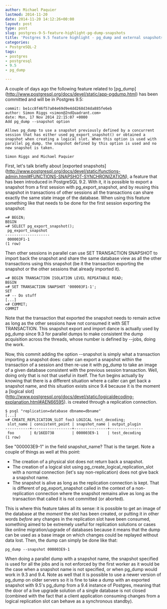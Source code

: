 ```yaml
---
author: Michael Paquier
lastmod: 2014-11-20
date: 2014-11-20 14:12:26+00:00
layout: post
type: post
slug: postgres-9-5-feature-highlight-pg-dump-snapshots
title: 'Postgres 9.5 feature highlight - pg_dump and external snapshots'
categories:
- PostgreSQL-2
tags:
- postgres
- postgresql
- 9.5
- pg_dump

---
```


A couple of days ago the following feature related to [pg\_dump]
(http://www.postgresql.org/docs/devel/static/app-pgdump.html) has been
committed and will be in Postgres 9.5:

    commit: be1cc8f46f57a04e69d9e4dd268d34da885fe6eb
    author: Simon Riggs <simon@2ndQuadrant.com>
    date: Mon, 17 Nov 2014 22:15:07 +0000
    Add pg_dump --snapshot option

    Allows pg_dump to use a snapshot previously defined by a concurrent
    session that has either used pg_export_snapshot() or obtained a
    snapshot when creating a logical slot. When this option is used with
    parallel pg_dump, the snapshot defined by this option is used and no
    new snapshot is taken.

    Simon Riggs and Michael Paquier

First, let's talk briefly about [exported snapshots]
(http://www.postgresql.org/docs/devel/static/functions-admin.html#FUNCTIONS-SNAPSHOT-SYNCHRONIZATION),
a feature that has been introduced in PostgreSQL 9.2. With it, it is possible
to export a snapshot from a first session with pg\_export\_snapshot, and
by reusing this snapshot in transactions of other sessions all the
transactions can share exactly the same state image of the database. When
using this feature something like that needs to be done for the first session
exporting the snapshot:

    =# BEGIN;
    BEGIN
    =# SELECT pg_export_snapshot();
     pg_export_snapshot
    --------------------
     000003F1-1
    (1 row)

Then other sessions in parallel can use SET TRANSACTION SNAPSHOT to import
back the snapshot and share the same database view as all the other transactions
using this snapshot (be it the transaction exporting the snapshot or the other
sessions that already imported it).

    =# BEGIN TRANSACTION ISOLATION LEVEL REPEATABLE READ;
    BEGIN
    =# SET TRANSACTION SNAPSHOT '000003F1-1';
    SET
    =# -- Do stuff
    [...]
    =# COMMIT;
    COMMIT

Note that the transaction that exported the snapshot needs to remain active
as long as the other sessions have not consumed it with SET TRANSACTION.
This snapshot export and import dance is actually used by pg\_dump since 9.3
for parallel dumps to make consistent the dump acquisition across the threads,
whose number is defined by --jobs, doing the work.

Now, this commit adding the option --snapshot is simply what a transaction
importing a snapshot does: caller can export a snapshot within the transaction
of a session and then re-use it with pg\_dump to take an image of a given
database consistent with the previous session transaction. Well, doing only
that is not that useful in itself. The fun begins actually by knowing that
there is a different situation where a caller can get back a snapshot name,
and this situation exists since 9.4 because it is the moment a [logical slot]
(http://www.postgresql.org/docs/devel/static/logicaldecoding-explanation.html#AEN66595).
is created through a replication connection.

    $ psql "replication=database dbname=dbname"
    [...]
    =# CREATE_REPLICATION_SLOT foo3 LOGICAL test_decoding;
     slot_name | consistent_point | snapshot_name | output_plugin
    -----------+------------------+---------------+---------------
     foo       | 0/16ED738        | 000003E9-1    | test_decoding
    (1 row)

See "000003E9-1" in the field snapshot\_name? That is the target. Note a
couple of things as well at this point:

  * The creation of a physical slot does not return back a snapshot.
  * The creation of a logical slot using pg\_create\_logical\_replication\_slot
  with a normal connection (let's say non-replication) does not give
  back a snapshot name.
  * The snapshot is alive as long as the replication connection is
  kept. That is different of pg\_export\_snapshot called in the context
  of a non-replication connection where the snapshot remains alive
  as long as the transaction that called it is not committed (or aborted).

This is where this feature takes all its sense: it is possible to get an
image of the database at the *moment* the slot has been created, or putting
it in other words *before* any changes in the replication slot have been
consumed, something aimed to be extremely useful for replication solutions
or cases like online migration/upgrade of databases because it means
that the dump can be used as a base image on which changes could be replayed
without data lost. Then, the dump can simply be done like that:

    pg_dump --snapshot 000003E9-1

When doing a parallel dump with a snapshot name, the snapshot specified
is used for all the jobs and is not enforced by the first worker as it would
be the case when a snapshot name is not specified, or when pg\_dump would work
in 9.3 and 9.4. Note as well that it is possible to use a newer version of
pg\_dump on older servers so it is fine to take a dump with an exported
snapshot with 9.5's pg\_dump from a 9.4 instance of Postgres, meaning that
the door of a live upgrade solution of a single database is not closed
(combined with the fact that a client application consuming changes from
a logical replication slot can behave as a synchronous standby).

